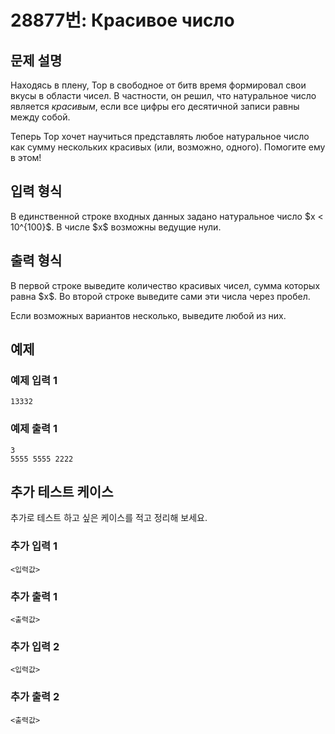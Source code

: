 # 28877번: Красивое число

## 문제 설명


<p>Находясь в плену, Тор в свободное от битв время формировал свои вкусы в области чисел. В частности, он решил, что натуральное число является <em>красивым</em>, если все цифры его десятичной записи равны между собой.</p>

<p>Теперь Тор хочет научиться представлять любое натуральное число как сумму нескольких красивых (или, возможно, одного). Помогите ему в этом!</p>



## 입력 형식


<p>В единственной строке входных данных задано натуральное число $x &lt; 10^{100}$. В числе $x$ возможны ведущие нули.</p>



## 출력 형식


<p>В первой строке выведите количество красивых чисел, сумма которых равна $x$. Во второй строке выведите сами эти числа через пробел.</p>

<p>Если возможных вариантов несколько, выведите любой из них.</p>



## 예제

### 예제 입력 1

```
13332

```

### 예제 출력 1

```
3
5555 5555 2222

```
          




## 추가 테스트 케이스

추가로 테스트 하고 싶은 케이스를 적고 정리해 보세요.

### 추가 입력 1

```
<입력값>
```

### 추가 출력 1

```
<출력값>
```

### 추가 입력 2

```
<입력값>
```

### 추가 출력 2

```
<출력값>
```
  